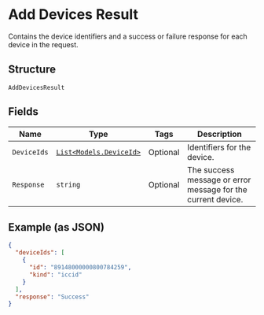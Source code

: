 
# Add Devices Result

Contains the device identifiers and a success or failure response for each device in the request.

## Structure

`AddDevicesResult`

## Fields

| Name | Type | Tags | Description |
|  --- | --- | --- | --- |
| `DeviceIds` | [`List<Models.DeviceId>`](../../doc/models/device-id.md) | Optional | Identifiers for the device. |
| `Response` | `string` | Optional | The success message or error message for the current device. |

## Example (as JSON)

```json
{
  "deviceIds": [
    {
      "id": "89148000000800784259",
      "kind": "iccid"
    }
  ],
  "response": "Success"
}
```

